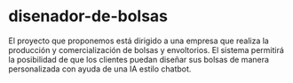 # disenador-de-bolsas
El proyecto que proponemos está dirigido a una empresa que realiza la producción y comercialización  de bolsas y envoltorios. El sistema permitirá la posibilidad de  que los clientes puedan diseñar sus bolsas de manera personalizada con ayuda de una IA estilo chatbot. 
